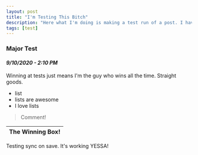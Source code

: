 ```yaml
---
layout: post
title: "I'm Testing This Bitch"
description: "Here what I'm doing is making a test run of a post. I have the best tests! I pass ALL THE TESTS!!!"
tags: [test]
---
```


### Major Test 
#### *9/10/2020 - 2:10 PM*

Winning at tests just means I'm the guy who wins all the time. Straight goods.

* list
* lists are awesome
* I love lists

> Comment!

| The Winning Box! |
| --- |

Testing sync on save. It's working YESSA!


